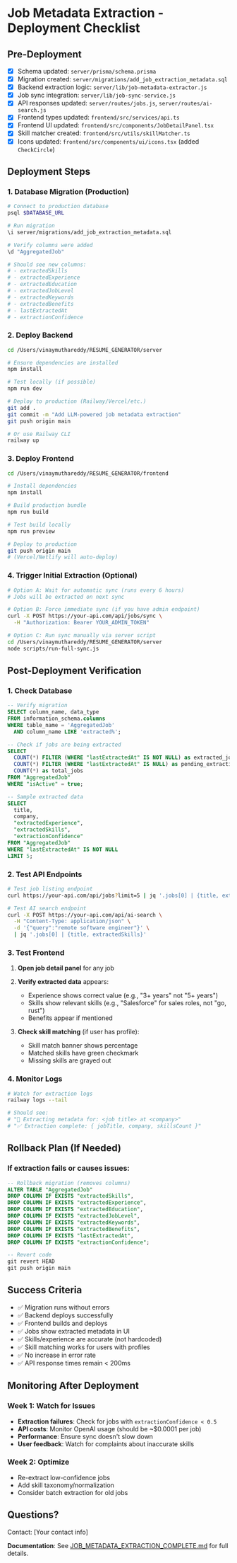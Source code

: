 # Job Metadata Extraction - Deployment Checklist

## Pre-Deployment

- [x] Schema updated: `server/prisma/schema.prisma`
- [x] Migration created: `server/migrations/add_job_extraction_metadata.sql`
- [x] Backend extraction logic: `server/lib/job-metadata-extractor.js`
- [x] Job sync integration: `server/lib/job-sync-service.js`
- [x] API responses updated: `server/routes/jobs.js`, `server/routes/ai-search.js`
- [x] Frontend types updated: `frontend/src/services/api.ts`
- [x] Frontend UI updated: `frontend/src/components/JobDetailPanel.tsx`
- [x] Skill matcher created: `frontend/src/utils/skillMatcher.ts`
- [x] Icons updated: `frontend/src/components/ui/icons.tsx` (added `CheckCircle`)

## Deployment Steps

### 1. Database Migration (Production)

```bash
# Connect to production database
psql $DATABASE_URL

# Run migration
\i server/migrations/add_job_extraction_metadata.sql

# Verify columns were added
\d "AggregatedJob"

# Should see new columns:
# - extractedSkills
# - extractedExperience
# - extractedEducation
# - extractedJobLevel
# - extractedKeywords
# - extractedBenefits
# - lastExtractedAt
# - extractionConfidence
```

### 2. Deploy Backend

```bash
cd /Users/vinaymuthareddy/RESUME_GENERATOR/server

# Ensure dependencies are installed
npm install

# Test locally (if possible)
npm run dev

# Deploy to production (Railway/Vercel/etc.)
git add .
git commit -m "Add LLM-powered job metadata extraction"
git push origin main

# Or use Railway CLI
railway up
```

### 3. Deploy Frontend

```bash
cd /Users/vinaymuthareddy/RESUME_GENERATOR/frontend

# Install dependencies
npm install

# Build production bundle
npm run build

# Test build locally
npm run preview

# Deploy to production
git push origin main
# (Vercel/Netlify will auto-deploy)
```

### 4. Trigger Initial Extraction (Optional)

```bash
# Option A: Wait for automatic sync (runs every 6 hours)
# Jobs will be extracted on next sync

# Option B: Force immediate sync (if you have admin endpoint)
curl -X POST https://your-api.com/api/jobs/sync \
  -H "Authorization: Bearer YOUR_ADMIN_TOKEN"

# Option C: Run sync manually via server script
cd /Users/vinaymuthareddy/RESUME_GENERATOR/server
node scripts/run-full-sync.js
```

## Post-Deployment Verification

### 1. Check Database

```sql
-- Verify migration
SELECT column_name, data_type
FROM information_schema.columns
WHERE table_name = 'AggregatedJob'
  AND column_name LIKE 'extracted%';

-- Check if jobs are being extracted
SELECT
  COUNT(*) FILTER (WHERE "lastExtractedAt" IS NOT NULL) as extracted_jobs,
  COUNT(*) FILTER (WHERE "lastExtractedAt" IS NULL) as pending_extraction,
  COUNT(*) as total_jobs
FROM "AggregatedJob"
WHERE "isActive" = true;

-- Sample extracted data
SELECT
  title,
  company,
  "extractedExperience",
  "extractedSkills",
  "extractionConfidence"
FROM "AggregatedJob"
WHERE "lastExtractedAt" IS NOT NULL
LIMIT 5;
```

### 2. Test API Endpoints

```bash
# Test job listing endpoint
curl https://your-api.com/api/jobs?limit=5 | jq '.jobs[0] | {title, extractedSkills, extractedExperience}'

# Test AI search endpoint
curl -X POST https://your-api.com/api/ai-search \
  -H "Content-Type: application/json" \
  -d '{"query":"remote software engineer"}' \
  | jq '.jobs[0] | {title, extractedSkills}'
```

### 3. Test Frontend

1. **Open job detail panel** for any job
2. **Verify extracted data** appears:
   - Experience shows correct value (e.g., "3+ years" not "5+ years")
   - Skills show relevant skills (e.g., "Salesforce" for sales roles, not "go, rust")
   - Benefits appear if mentioned

3. **Check skill matching** (if user has profile):
   - Skill match banner shows percentage
   - Matched skills have green checkmark
   - Missing skills are grayed out

### 4. Monitor Logs

```bash
# Watch for extraction logs
railway logs --tail

# Should see:
# "🤖 Extracting metadata for: <job title> at <company>"
# "✅ Extraction complete: { jobTitle, company, skillsCount }"
```

## Rollback Plan (If Needed)

### If extraction fails or causes issues:

```sql
-- Rollback migration (removes columns)
ALTER TABLE "AggregatedJob"
DROP COLUMN IF EXISTS "extractedSkills",
DROP COLUMN IF EXISTS "extractedExperience",
DROP COLUMN IF EXISTS "extractedEducation",
DROP COLUMN IF EXISTS "extractedJobLevel",
DROP COLUMN IF EXISTS "extractedKeywords",
DROP COLUMN IF EXISTS "extractedBenefits",
DROP COLUMN IF EXISTS "lastExtractedAt",
DROP COLUMN IF EXISTS "extractionConfidence";

-- Revert code
git revert HEAD
git push origin main
```

## Success Criteria

- ✅ Migration runs without errors
- ✅ Backend deploys successfully
- ✅ Frontend builds and deploys
- ✅ Jobs show extracted metadata in UI
- ✅ Skills/experience are accurate (not hardcoded)
- ✅ Skill matching works for users with profiles
- ✅ No increase in error rate
- ✅ API response times remain < 200ms

## Monitoring After Deployment

### Week 1: Watch for Issues

- **Extraction failures**: Check for jobs with `extractionConfidence < 0.5`
- **API costs**: Monitor OpenAI usage (should be ~$0.0001 per job)
- **Performance**: Ensure sync doesn't slow down
- **User feedback**: Watch for complaints about inaccurate skills

### Week 2: Optimize

- Re-extract low-confidence jobs
- Add skill taxonomy/normalization
- Consider batch extraction for old jobs

## Questions?

Contact: [Your contact info]

**Documentation**: See [JOB_METADATA_EXTRACTION_COMPLETE.md](JOB_METADATA_EXTRACTION_COMPLETE.md) for full details.
